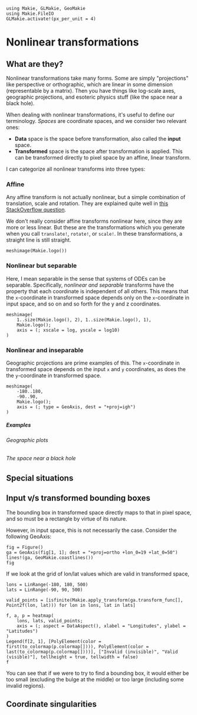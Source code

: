 ```@setup nonlinear-transformations
using Makie, GLMakie, GeoMakie
using Makie.FileIO
GLMakie.activate!(px_per_unit = 4)
```
# Nonlinear transformations


## What are they?

Nonlinear transformations take many forms.  Some are simply "projections" like perspective or orthographic, which are linear in some dimension (representable by a matrix).  Then you have things like log-scale axes, geographic projections, and esoteric physics stuff (like the space near a black hole).

When dealing with nonlinear transformations, it's useful to define our terminology.  _Spaces_ are coordinate spaces, and we consider two relevant ones:
- **Data** space is the space before transformation, also called the **input** space.
- **Transformed** space is the space after transformation is applied.  This can be transformed directly to pixel space by an affine, linear transform.

I can categorize all nonlinear transforms into three types:

### Affine

Any affine transform is not actually nonlinear, but a simple combination of translation, scale and rotation.  They are explained quite well in [this StackOverflow question](https://gamedev.stackexchange.com/questions/72044/why-do-we-use-4x4-matrices-to-transform-things-in-3d).

We don't really consider affine transforms nonlinear here, since they are more or less linear.  But these are the transformations which you generate when you call `translate!`, `rotate!`, or `scale!`.  In these transformations, a straight line is still straight.

```@example nonlinear-transformations
meshimage(Makie.logo())
```

### Nonlinear but separable

Here, I mean separable in the sense that systems of ODEs can be separable.  Specifically, _nonlinear and separable_ transforms have the property that each coordinate is independent of all others.  This means that the `x`-coordinate in transformed space depends only on the `x`-coordinate in input space, and so on and so forth for the y and z coordinates.

```@example nonlinear-transformations
meshimage(
    1..size(Makie.logo(), 2), 1..size(Makie.logo(), 1),
    Makie.logo();
    axis = (; xscale = log, yscale = log10)
)
```

### Nonlinear and inseparable

Geographic projections are prime examples of this.  The `x`-coordinate in transformed space depends on the input `x` and `y` coordinates, as does the the `y`-coordinate in transformed space.

```@example nonlinear-transformations
meshimage(
    -180..180,
    -90..90,
    Makie.logo();
    axis = (; type = GeoAxis, dest = "+proj=igh")
)
```

##### Examples

###### Geographic plots

###### The space near a black hole

## Special situations

## Input v/s transformed bounding boxes

The bounding box in transformed space directly maps to that in pixel space, and so must be a rectangle by virtue of its nature.

However, in input space, this is not necessarily the case.  Consider the following GeoAxis:

```@example nonlinear-transformations
fig = Figure()
ga = GeoAxis(fig[1, 1]; dest = "+proj=ortho +lon_0=19 +lat_0=50")
lines!(ga, GeoMakie.coastlines())
fig
```

If we look at the grid of lon/lat values which are valid in transformed space,

```@example nonlinear-transformations
lons = LinRange(-180, 180, 500)
lats = LinRange(-90, 90, 500)

valid_points = [isfinite(Makie.apply_transform(ga.transform_func[], Point2f(lon, lat))) for lon in lons, lat in lats]

f, a, p = heatmap(
    lons, lats, valid_points;
    axis = (; aspect = DataAspect(), xlabel = "Longitudes", ylabel = "Latitudes")
)
Legend(f[2, 1], [PolyElement(color = first(to_colormap(p.colormap[]))), PolyElement(color = last(to_colormap(p.colormap[])))], ["Invalid (invisible)", "Valid (visible)"], tellheight = true, tellwidth = false)
f
```

You can see that if we were to try to find a bounding box, it would either be too small (excluding the bulge at the middle) or too large (including some invalid regions).

## Coordinate singularities
